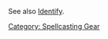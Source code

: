See also [Identify](Identify_(spell) "wikilink").

[Category: Spellcasting Gear](Category:_Spellcasting_Gear "wikilink")
